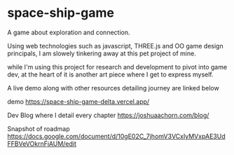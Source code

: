 # space-ship-game

A game about exploration and connection.

Using web technologies such as javascript, THREE.js and OO game design principals, I am slowely tinkering away at this pet project of mine.

while I'm using this project for research and development to pivot into game dev, at the heart of it is another art piece where I get to express myself.

A live demo along with other resources detailing journey are linked below

demo
https://space-ship-game-delta.vercel.app/

Dev Blog where I detail every chapter
https://joshuaachorn.com/blog/

Snapshot of roadmap
https://docs.google.com/document/d/10gE02C_7jhomV3VCxIyMVxpAE3UdFFBVeVOkrnFjAUM/edit
